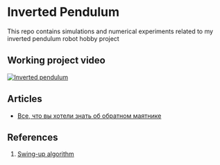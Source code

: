 # Inverted Pendulum 

This repo contains simulations and numerical experiments related to my inverted pendulum robot hobby project


## Working project video

[![Inverted pendulum](https://img.youtube.com/vi/nOSTzpA0nGk/0.jpg)](https://www.youtube.com/watch?v=nOSTzpA0nGk)

## Articles
- [Все, что вы хотели знать об обратном маятнике](https://habr.com/ru/post/472588/)

## References
1. [Swing-up algorithm](https://pdfs.semanticscholar.org/47ef/ea6c73ef96ae933a378d4bf7ff3245a8584d.pdf)